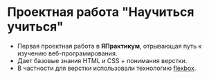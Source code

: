 # Проектная работа "Научиться учиться"

- Первая проектная работа в **ЯПрактикум**, отрывающая путь к изучению веб-програмирования.
- Дает базовые знания HTML и CSS + понимания верстки.
- В частности для верстки использовали технологию [flexbox](https://html5book.ru/css3-flexbox/).
